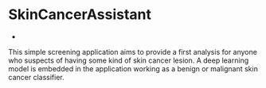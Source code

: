 # SkinCancerAssistant
-
This simple screening application aims to provide a first analysis for anyone who suspects of having some kind of skin cancer lesion. 
A deep learning model is embedded in the application working as a benign or malignant skin cancer classifier.
